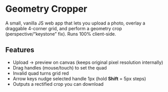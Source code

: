 # Geometry Cropper

A small, vanilla JS web app that lets you upload a photo, overlay a draggable 4-corner grid, and perform a geometry crop (perspective/“keystone” fix). Runs 100% client-side.

## Features
- Upload → preview on canvas (keeps original pixel resolution internally)
- Drag handles (mouse/touch) to set the quad
- Invalid quad turns grid red
- Arrow keys nudge selected handle 1px (hold **Shift** = 5px steps)
- Outputs a rectified crop you can download

